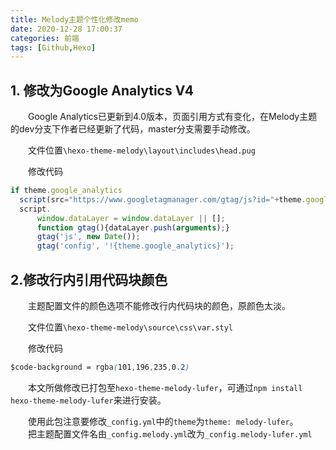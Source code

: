 ```yaml
---
title: Melody主题个性化修改memo
date: 2020-12-28 17:00:37
categories: 前端
tags: [Github,Hexo]
---
```


## 1. 修改为Google Analytics V4
&emsp;&emsp;Google Analytics已更新到4.0版本，页面引用方式有变化，在Melody主题的dev分支下作者已经更新了代码，master分支需要手动修改。

&emsp;&emsp;文件位置`\hexo-theme-melody\layout\includes\head.pug`

&emsp;&emsp;修改代码
```js
if theme.google_analytics
  script(src="https://www.googletagmanager.com/gtag/js?id="+theme.google_analytics)
  script.
      window.dataLayer = window.dataLayer || [];
      function gtag(){dataLayer.push(arguments);}
      gtag('js', new Date());
      gtag('config', '!{theme.google_analytics}');

```

## 2.修改行内引用代码块颜色
&emsp;&emsp;主题配置文件的颜色选项不能修改行内代码块的颜色，原颜色太淡。

&emsp;&emsp;文件位置`\hexo-theme-melody\source\css\var.styl`

&emsp;&emsp;修改代码
```css
$code-background = rgba(101,196,235,0.2)
```

&emsp;&emsp;本文所做修改已打包至`hexo-theme-melody-lufer`，可通过`npm install hexo-theme-melody-lufer`来进行安装。

&emsp;&emsp;使用此包注意要修改`_config.yml`中的`theme`为`theme: melody-lufer`。  
&emsp;&emsp;把主题配置文件名由`_config.melody.yml`改为`_config.melody-lufer.yml`